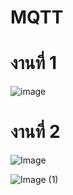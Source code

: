 # MQTT

# งานที่ 1
![image](https://github.com/user-attachments/assets/dd1ab249-65f0-44fc-a1b7-bdcc23c90dd1)

# งานที่ 2
![Image](https://github.com/user-attachments/assets/97d753e0-4efe-445f-9047-752ba5a5cf2f)

![Image (1)](https://github.com/user-attachments/assets/ffcdd071-45ef-425b-8552-d2580fa72042)
